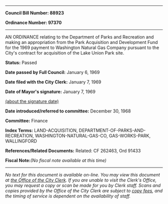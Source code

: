 

********

**Council Bill Number: 88923**
   
**Ordinance Number: 97370**
********

 AN ORDINANCE relating to the Department of Parks and Recreation and making an appropriation from the Park Acquisition and Development Fund for the 1969 payment to Washington Natural Gas Company pursuant to the City's contract for acquisition of the Lake Union Park site.

**Status:** Passed
   
**Date passed by Full Council:** January 6, 1969
   
**Date filed with the City Clerk:** January 7, 1969
   
**Date of Mayor's signature:** January 7, 1969
   
[(about the signature date)](/~public/approvaldate.htm)
   
   
   
**Date introduced/referred to committee:** December 30, 1968
   
**Committee:** Finance
   
   
**Index Terms:** LAND-ACQUISITION, DEPARTMENT-OF-PARKS-AND-RECREATION, WASHINGTON-NATURAL-GAS-CO, GAS-WORKS-PARK, WALLINGFORD

**References/Related Documents:** Related: CF 262463, Ord 91433

**Fiscal Note:**_(No fiscal note available at this time)_
********

_No text for this document is available on-line. You may view this document at [the Office of the City Clerk](http://www.seattle.gov/leg/clerk/contactUs.htm). If you are unable to visit the Clerk's Office, you may request a copy or scan be made for you by Clerk staff. Scans and copies provided by the Office of the City Clerk are subject to [copy fees](http://clerk.seattle.gov/~public/clerkfees.htm), and the timing of service is dependent on the availability of staff._

